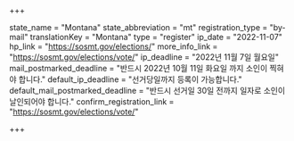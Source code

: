 +++

state_name = "Montana"
state_abbreviation = "mt"
registration_type = "by-mail"
translationKey = "Montana"
type = "register"
ip_date = "2022-11-07"
hp_link = "https://sosmt.gov/elections/"
more_info_link = "https://sosmt.gov/elections/vote/"
ip_deadline = "2022년 11월 7일 월요일"
mail_postmarked_deadline = "반드시 2022년 10월 11일 화요일 까지 소인이 찍혀야 합니다."
default_ip_deadline = "선거당일까지 등록이 가능합니다."
default_mail_postmarked_deadline = "반드시 선거일 30일 전까지 일자로 소인이 날인되어야 합니다."
confirm_registration_link = "https://sosmt.gov/elections/vote/"

+++